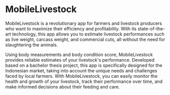 # MobileLivestock
MobileLivestock is a revolutionary app for farmers and livestock producers who want to maximize their efficiency and profitability. With its state-of-the-art technology, this app allows you to estimate livestock performances such as live weight, carcass weight, and commercial cuts, all without the need for slaughtering the animals.

Using body measurements and body condition score, MobileLivestock provides reliable estimates of your livestock's performance. Developed based on a bachelor thesis project, this app is specifically designed for the Indonesian market, taking into account the unique needs and challenges faced by local farmers. With MobileLivestock, you can easily monitor the health and growth of your livestock, track their performance over time, and make informed decisions about their feeding and care. 
